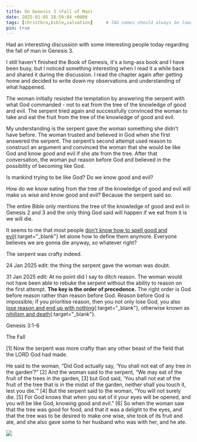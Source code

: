 ```yaml
---
title: On Genesis 3 (Fall of Man)
date: 2025-01-05 18:59:04 +0000
tags: [christbro,bible,salvation]     # TAG names should always be lowercase
pin: true
---
```


Had an interesting discussion with some interesting people today regarding the fall of man in Genesis 3.

I still haven't finished the Book of Genesis, it's a long-ass book and I have been busy, but I noticed something interesting when I read it a while back and shared it during the discussion. I read the chapter again after getting home and decided to write down my observations and understanding of what happened.

The woman initially resisted the temptation by answering the serpent with what God commanded - not to eat from the tree of the knowledge of good and evil. The serpent tried again and successfully convinced the woman to take and eat the fruit from the tree of the knowledge of good and evil.

My understanding is the serpent gave the woman something she didn't have before. The woman trusted and believed in God when she first answered the serpent. The serpent’s second attempt used reason to construct an argument and convinced the woman that she would be like God and know good and evil if she ate from the tree. After that conversation, the woman put reason before God and believed in the possibility of becoming like God.

Is mankind trying to be like God? Do we know good and evil?

How do we know eating from the tree of the knowledge of good and evil will make us wise and know good and evil? Because the serpent said so.

The entire Bible only mentions the tree of the knowledge of good and evil in Genesis 2 and 3 and the only thing God said will happen if we eat from it is we will die.

It seems to me that most people [don't know how to spell good and evil](../on-indifference/){:target="_blank"} let alone how to define them anymore. Everyone believes we are gonna die anyway, so whatever right?

The serpent was crafty indeed.

24 Jan 2025 edit: the thing the serpent gave the woman was doubt.

31 Jan 2025 edit: At no point did I say to ditch reason. The woman would not have been able to rebuke the serpent without the ability to reason on the first attempt. **The key is the order of precedence.** The right order is God before reason rather than reason before God. Reason before God is impossible; if you prioritise reason, then you not only lose God, you also [lose reason and end up with nothing](../on-faith-precedes-reason/){:target="_blank"}, otherwise known as [nihilism and death](../on-we-all-die/){:target="_blank"}.

Genesis 3:1-6

The Fall

[1] Now the serpent was more crafty than any other beast of the field that the LORD God had made.

He said to the woman, “Did God actually say, ‘You shall not eat of any tree in the garden’?” [2] And the woman said to the serpent, “We may eat of the fruit of the trees in the garden, [3] but God said, ‘You shall not eat of the fruit of the tree that is in the midst of the garden, neither shall you touch it, lest you die.’” [4] But the serpent said to the woman, “You will not surely die. [5] For God knows that when you eat of it your eyes will be opened, and you will be like God, knowing good and evil.” [6] So when the woman saw that the tree was good for food, and that it was a delight to the eyes, and that the tree was to be desired to make one wise, she took of its fruit and ate, and she also gave some to her husband who was with her, and he ate.

![](/JfMJFax8qvLnzDjn.jpg)
